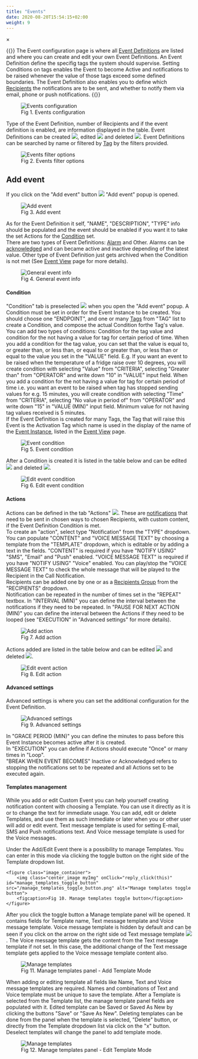 ```yaml
---
title: "Events"
date: 2020-08-20T15:54:15+02:00
weight: 9
---
```


<!-- The Modal -->
<div id="myModal" class="modal">
  <span class="close">&times;</span>
  <img class="modal-content" id="img01">
  <div id="caption"></div>
</div>

{{<lead>}}
The Event configuration page is where all [Event Definitions](/glossary#event-definition) are listed and where you can create and edit your own Event Definitions. An Event Definition define the specifig tags the system should supervise. Setting Conditions on tags enables the Event to become Active and notifications to be raised whenever the value of those tags exceed some defined boundaries. The Event Definition also enables you to define which [Recipients](/glossary#recipient) the notifications are to be sent, and whether to notify them via email, phone or push notifications.
{{</lead>}}

<figure class="image_container">
    <img class="center_image myImg" onClick="reply_click(this)"  id="config-events" src="/eventsConf-table.png" alt="Events configuration">
    <figcaption>Fig 1. Events configuration</figcaption>
</figure>

Type of the Event Definition, number of Recipients and if the event definition is enabled, are information displayed in the table. Event Definitions can be created <img src="/add_event_button.png">, edited <img src="/edit-button.png"> and deleted <img  src="/delete-icon.png">. Event Definitions can be searched by name or filtered by [Tag](/glossary#tag) by the filters provided.

<figure class="image_container">
    <img class="center_image myImg figure_resize2" onClick="reply_click(this)"  id="config_events_filters" src="/eventConf-filters.png" alt="Events filter options">
    <figcaption>Fig 2. Events filter options</figcaption>
</figure>

## Add event
If you click on the "Add event" button <img src="/add_event_button.png"> "Add event" popup is opened.
<figure class="image_container">
    <img class="center_image myImg" onClick="reply_click(this)"  id="add_event" src="/addEvent.png" alt="Add event">
    <figcaption>Fig 3. Add event</figcaption>
</figure>

As for the Event Definition it self, "NAME", "DESCRIPTION", "TYPE" info should be populated and the event should be enabled if you want it to take the set Actions for the [Condition](/glossary#condition) set.<br/>
There are two types of Event Definitions: [Alarm](/glossary#alarm) and Other. Alarms can be [acknowledged](/glossary#acknowledge-synonym-ack) and can became active and inactive depending of the latest value. Other type of Event Definition just gets archived when the Condition is not met (See [Event View](/events) page for more details). 
<figure class="image_container">
    <img class="center_image myImg" onClick="reply_click(this)"  id="event_general" src="/event_general.png" alt="General event info">
    <figcaption>Fig 4. General event info</figcaption>
</figure>

#### Condition
"Condition" tab is preselected <img src="/condition_tab.png"> when you open the "Add event" popup. A Condition must be set in order for the Event Instance to be created. You should choose one "ENDPOINT", and one or many [Tags](/glossary#tag) from "TAG" list to create a Condition, and compose the actual Condition forthe Tag's value. You can add two types of conditions: Condition for the tag value and condition for the not having a value for tag for certain period of time. When you add a condition for the tag value, you can set that the value is equal to, or greater than, or less than, or equal to or greater than, or less than or equal to the value you set in the "VALUE" field. E.g. If you want an event to be raised when the temperature of a fridge raise over 10 degrees, you will create condition with selecting "Value" from "CRITERIA", selecting "Greater than" from "OPERATOR" and write down "10" in "VALUE" input field. When you add a condition for the not having a value for tag for certain period of time i.e. you want an event to be raised when tag has stopped sending values for e.g. 15 minutes, you will create condition with selecting "Time" from "CRITERIA", selecting "No value in period of" from "OPERATOR" and write down "15" in "VALUE (MIN)" input field. Minimum value for not having tag values received is 5 minutes.<br/>
If the Event Definition is created for many Tags, the Tag that will raise this Event is the Activation Tag which name is used in the display of the name of the [Event Instance](/glossary#event-instance), listed in the [Event View](/events) page.
<figure class="image_container">
    <img class="center_image myImg" onClick="reply_click(this)"  id="event_condition" src="/eventCondition.png" alt="Event condition">
    <figcaption>Fig 5. Event condition</figcaption>
</figure>

After a Condition is created it is listed in the table below and can be edited <img src="/edit_event.png"> and deleted <img  src="/delete_event.png">.
<figure class="image_container">
    <img class="center_image myImg" onClick="reply_click(this)"  id="condition_edit_mode" src="/conditionEditMode.png" alt="Edit event condition">
    <figcaption>Fig 6. Edit event condition</figcaption>
</figure>

#### Actions
Actions can be defined in the tab "Actions" <img  src="/actions_tab.png">.
These are [notifications](/glossary#notification) that need to be sent in chosen ways to chosen Recipients, with custom content, if the Event Definition Condition is met.
<br/>
To create an "action", select type "Notification" from the "TYPE" dropdown. 
You can populate "CONTENT" and "VOICE MESSAGE TEXT" by choosing a template from the "TEMPLATE" dropdown, which is editable or by adding a text in the fields. "CONTENT" is required if you have "NOTIFY USING" "SMS", "Email" and "Push" enabled. "VOICE MESSAGE TEXT" is required if you have "NOTIFY USING" "Voice" enabled. You can play/stop the "VOICE MESSAGE TEXT" to check the whole message that will be played to the Recipient in the Call Notification. <br/>
Recipients can be added one by one or as a [Recipients Group](/glossary#recipient-group) from the "RECIPIENTS" dropdown.
<br/>
Notification can be repeated in the number of times set in the "REPEAT" textbox. In "INTERVAL (MIN)" you can define the interval between the notifications if they need to be repeated. In "PAUSE FOR NEXT ACTION (MIN)" you can define the interval between the Actions if they need to be looped (see "EXECUTION" in "Advanced settings" for more details).
<figure class="image_container">
    <img class="center_image myImg" onClick="reply_click(this)"  id="add_action" src="/add_action.png" alt="Add action">
    <figcaption>Fig 7. Add action</figcaption>
</figure>

Actions added are listed in the table below and can be edited <img src="/edit_event.png"> and deleted <img  src="/delete_event.png">.
<figure class="image_container">
    <img class="center_image myImg" onClick="reply_click(this)"  id="edit_event_action" src="/edit_event_action.png" alt="Edit event action">
    <figcaption>Fig 8. Edit action</figcaption>
</figure>

#### Advanced settings
Advanced settings is where you can set the additional configuration for the Event Definition.

<figure class="image_container">
    <img class="center_image myImg" onClick="reply_click(this)"  id="advanced_settings" src="/advanced_settings.png" alt="Advanced settings"> 
    <figcaption>Fig 9. Advanced settings</figcaption>
</figure>

 In "GRACE PERIOD (MIN)" you can define the minutes to pass before this Event Instance becomes active after it is created. <br/>
 In "EXECUTION" you can define if Actions should execute "Once" or many times in "Loop".<br/>
 "BREAK WHEN EVENT BECOMES" Inactive or Acknowledged refers to stopping the notifications set to be repeated and all Actions set to be executed again.

#### Templates management
While you add or edit Custom Event you can help yourself creating notification content with choosing a Template. You can use it directly as it is or to change the text for immediate usage.
You can add, edit or delete Templates, and use them as such immediate or later when you or other user will add or edit event.
Text message template is used for setting E-mail, SMS and Push notifications text. And Voice message template is used for the Voice messages.

Under the Add/Edit Event there is a possibility to manage Templates. You can enter in this mode via clicking the toggle button on the right side of the Template dropdown list.

    <figure class="image_container">
        <img class="center_image myImg" onClick="reply_click(this)"  id="manage_templates_toggle_button" src="/manage_templates_toggle_button.png" alt="Manage templates toggle button">
        <figcaption>Fig 10. Manage templates toggle button</figcaption>
    </figure>

After you click the toggle button a Manage template panel will be opened. It contains fields for Template name, Text message template and Voice message template.
Voice message template is hidden by default and can be seen if you click on the arrow on the right side od Text message template <img  src="/manage_templates_toggle_arrow.png">. 
The Voice message template gets the content from the Text message template if not set.
In this case, the additional change of the Text message template gets applied to the Voice message template content also.
    
<figure class="image_container">
    <img class="center_image myImg" onClick="reply_click(this)"  id="manage_templates_opened" src="/manage_templates_add_mode.png" alt="Manage templates"> 
    <figcaption>Fig 11. Manage templates panel - Add Template Mode</figcaption>
</figure>

When adding or editing template all fields like Name, Text and Voice message templates are required. Names and combinations of Text and Voice template must be unique to save the template.
After a Template is selected from the Template list, the manage template panel fields are populated with it. Edited template can be Saved or Saved As New by clicking the buttons "Save" or "Save As New".
Deleting templates can be done from the panel when the template is selected, "Delete" button, or directly from the Template dropdown list via click on the "x" button.
Deselect templates will change the panel to add template mode.
    
<figure class="image_container">
    <img class="center_image myImg" onClick="reply_click(this)"  id="manage_templates_opened" src="/manage_templates_edit_mode.png" alt="Manage templates"> 
    <figcaption>Fig 12. Manage templates panel - Edit Template Mode</figcaption>
</figure>

<script>
// Get the modal
var modal = document.getElementById("myModal");

var modalImg = document.getElementById("img01");
var captionText = document.getElementById("caption");
function reply_click(img)
{
    modal.style.display = "block";
    modalImg.src = img.src;
    captionText.innerHTML = img.alt;
}

modal.onclick = function() { 
  modal.style.display = "none";
}

document.addEventListener('keyup', function(e) {
    if (e.keyCode == 27) {
        modal.style.display = "none";
    }
});
</script>